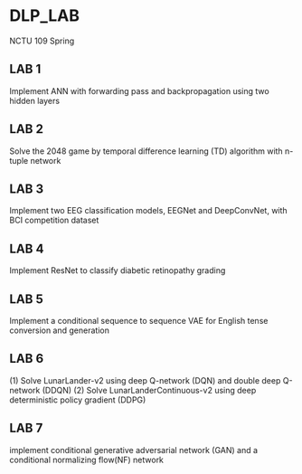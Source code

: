 # DLP_LAB

NCTU 109 Spring

## LAB 1
Implement ANN with forwarding pass and backpropagation using two hidden layers

## LAB 2
Solve the 2048 game by temporal difference learning (TD) algorithm with n-tuple network

## LAB 3
Implement two EEG classification models, EEGNet and DeepConvNet, with BCI competition dataset

## LAB 4
Implement ResNet to classify diabetic retinopathy grading

## LAB 5
Implement a conditional sequence to sequence VAE for English tense conversion and generation

## LAB 6
(1) Solve LunarLander-v2 using deep Q-network (DQN) and double deep Q-network (DDQN)
(2) Solve LunarLanderContinuous-v2 using deep deterministic policy gradient (DDPG)

## LAB 7
implement conditional generative adversarial network (GAN) and a conditional normalizing flow(NF) network
